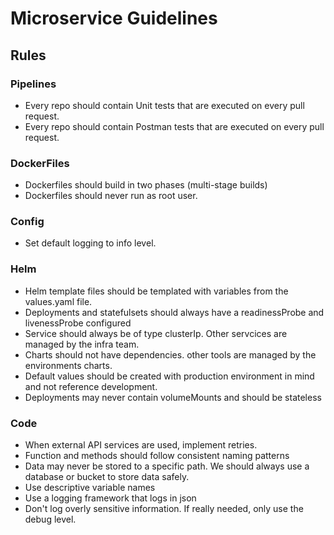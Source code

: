 # Microservice Guidelines

## Rules

### Pipelines

- Every repo should contain Unit tests that are executed on every pull request.
- Every repo should contain Postman tests that are executed on every pull request.

### DockerFiles

- Dockerfiles should build in two phases (multi-stage builds)
- Dockerfiles should never run as root user.

### Config

- Set default logging to info level.

### Helm

- Helm template files should be templated with variables from the values.yaml file.
- Deployments and statefulsets should always have a readinessProbe and livenessProbe configured
- Service should always be of type clusterIp. Other servcices are managed by the infra team.
- Charts should not have dependencies. other tools are managed by the environments charts.
- Default values should be created with production environment in mind and not reference development.
- Deployments may never contain volumeMounts and should be stateless

### Code

- When external API services are used, implement retries.
- Function and methods should follow consistent naming patterns
- Data may never be stored to a specific path. We should always use a database or bucket to store data safely.
- Use descriptive variable names
- Use a logging framework that logs in json
- Don't log overly sensitive information. If really needed, only use the debug level.


 
